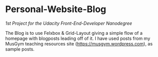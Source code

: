 # Personal-Website-Blog
_1st Project for the Udacity Front-End-Developer Nanodegree_

The Blog is to use Felxbox & Grid-Layout giving a simple flow of a homepage with blogposts leading off of it. I have used posts from my MusGym teaching resources site (https://musgym.wordpress.com), as sample posts.
